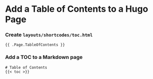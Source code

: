 # Add a Table of Contents to a Hugo Page

### Create `layouts/shortcodes/toc.html`
```
{{ .Page.TableOfContents }}
```

### Add a TOC to a Markdown page
```
# Table of Contents
{{< toc >}}
```
